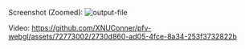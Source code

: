 Screenshot (Zoomed):
![output-file](https://github.com/XNUConner/pfv-webgl/assets/72773002/f068a0f5-3f53-44d5-87a5-8ccdeb803299)

Video:
https://github.com/XNUConner/pfv-webgl/assets/72773002/2730d860-ad05-4fce-8a34-253f3732822b

